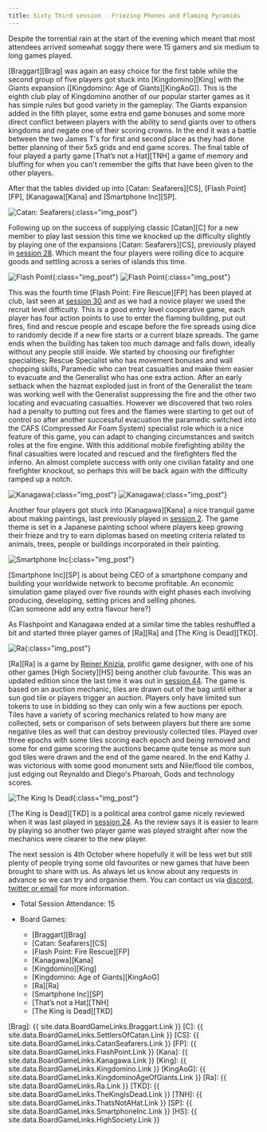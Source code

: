```yaml
---
title: Sixty Third session - Friezing Phones and Flaming Pyramids
---
```


Despite the torrential rain at the start of the evening which meant that most attendees arrived somewhat soggy there were 15 gamers and six medium to long games played.

[Braggart][Brag] was again an easy choice for the first table while the second group of five players got stuck into [Kingdomino][King] with the Giants expansion ([Kingdomino: Age of Giants][KingAoG]). This is the eighth club play of Kingdomino another of our popular starter games as it has simple rules but good variety in the gameplay. The Giants expansion added in the fifth player, some extra end game bonuses and some more direct conflict between players with the ability to send giants over to others kingdoms and negate one of their scoring crowns. In the end it was a battle between the two James T's for first and second place as they had done better planning of their 5x5 grids and end game scores.
The final table of four played a party game [That’s not a Hat][TNH] a game of memory and bluffing for when you can't remember the gifts that have been given to the other players.

After that the tables divided up into [Catan: Seafarers][CS], [Flash Point][FP], [Kanagawa][Kana] and [Smartphone Inc][SP].

![Catan: Seafarers](/images/posts/2023_09_20/CatanSeafarers01.jpg "Catan: Seafarers"){:class="img_post"}

Following up on the success of supplying classic [Catan][C] for a new member to play last session this time we knocked up the difficulty slightly by playing one of the expansions [Catan: Seafarers][CS], previously played in [session 28][28]. Which meant the four players were rolling dice to acquire goods and settling across a series of islands this time.

![Flash Point](/images/posts/2023_09_20/FlashPoint01.jpg "Flash Point"){:class="img_post"}
![Flash Point](/images/posts/2023_09_20/FlashPoint02.jpg "Flash Point"){:class="img_post"}

This was the fourth time [Flash Point: Fire Rescue][FP] has been played at club, last seen at [session 30][30] and as we had a novice player we used the recruit level difficulty. This is a good entry level cooperative game, each player has four action points to use to enter the flaming building, put out fires, find and rescue people and escape before the fire spreads using dice to randomly decide if a new fire starts or a current blaze spreads. The game ends when the building has taken too much damage and falls down, ideally without any people still inside. We started by choosing our firefighter specialities; Rescue Specialist who has movement bonuses and wall chopping skills, Paramedic who can treat casualties and make them easier to evacuate and the Generalist who has one extra action. After an early setback when the hazmat exploded just in front of the Generalist the team was working well with the Generalist suppressing the fire and the other two locating and evacuating casualties. However we discovered that two roles had a penalty to putting out fires and the flames were starting to get out of control so after another successful evacuation the paramedic switched into the CAFS (Compressed Air Foam System) specialist role which is a nice feature of this game, you can adapt to changing circumstances and switch roles at the fire engine. With this additional mobile firefighting ability the final casualties were located and rescued and the firefighters fled the inferno. An almost complete success with only one civilian fatality and one firefighter knockout, so perhaps this will be back again with the difficulty ramped up a notch. 

![Kanagawa](/images/posts/2023_09_20/Kanagawa01.jpg "Kanagawa"){:class="img_post"}
![Kanagawa](/images/posts/2023_09_20/Kanagawa02.jpg "Kanagawa"){:class="img_post"}

Another four players got stuck into [Kanagawa][Kana] a nice tranquil game about making paintings, last previously played in [session 2][2]. The game theme is set in a Japanese painting school where players keep growing their frieze and try to earn diplomas based on meeting criteria related to animals, trees, people or buildings incorporated in their painting.

![Smartphone Inc](/images/posts/2023_09_20/SmartphoneInc01.jpg "Smartphone Inc"){:class="img_post"}

[Smartphone Inc][SP] is about being CEO of a smartphone company and building your worldwide network to become profitable. An economic simulation game played over five rounds with eight phases each involving producing, developing, setting prices and selling phones.  
(Can someone add any extra flavour here?)

As Flashpoint and Kanagawa ended at a similar time the tables reshuffled a bit and started three player games of [Ra][Ra] and [The King is Dead][TKD].

![Ra](/images/posts/2023_09_20/Ra01.jpg "Ra"){:class="img_post"}

[Ra][Ra] is a game by [Reiner Knizia][Reiner], prolific game designer, with one of his other games [High Society][HS] being another club favourite. This was an updated edition since the last time it was out in [session 44][44]. The game is based on an auction mechanic, tiles are drawn out of the bag until either a sun god tile or players trigger an auction. Players only have limited sun tokens to use in bidding so they can only win a few auctions per epoch. Tiles have a variety of scoring mechanics related to how many are collected, sets or comparison of sets between players but there are some negative tiles as well that can destroy previously collected tiles. Played over three epochs with some tiles scoring each epoch and being removed and some for end game scoring the auctions became quite tense as more sun god tiles were drawn and the end of the game neared. In the end Kathy J. was victorious with some good monument sets and Nile/flood tile combos, just edging out Reynaldo and Diego's Pharoah, Gods and technology scores.

![The King Is Dead](/images/posts/2023_09_20/TheKingIsDead01.jpg "The King Is Dead"){:class="img_post"}

[The King is Dead][TKD] is a political area control game nicely reviewed when it was last played in [session 24][24]. As the review says it is easier to learn by playing so another two player game was played straight after now the mechanics were clearer to the new player.

The next session is 4th October where hopefully it will be less wet but still plenty of people trying some old favourites or new games that have been brought to share with us. As always let us know about any requests in advance so we can try and organise them. You can contact us via [discord, twitter or email][Contact] for more information.

* Total Session Attendance: 15
* Board Games:

	 * [Braggart][Brag]
	 * [Catan: Seafarers][CS]
	 * [Flash Point: Fire Rescue][FP]
	 * [Kanagawa][Kana]
	 * [Kingdomino][King]
	 * [Kingdomino: Age of Giants][KingAoG]
	 * [Ra][Ra]
	 * [Smartphone Inc][SP]
	 * [That’s not a Hat][TNH]
	 * [The King is Dead][TKD]


[Brag]: {{ site.data.BoardGameLinks.Braggart.Link }}
[C]: {{ site.data.BoardGameLinks.SettlersOfCatan.Link }}
[CS]: {{ site.data.BoardGameLinks.CatanSeafarers.Link }}
[FP]: {{ site.data.BoardGameLinks.FlashPoint.Link }}
[Kana]: {{ site.data.BoardGameLinks.Kanagawa.Link }}
[King]: {{ site.data.BoardGameLinks.Kingdomino.Link }}
[KingAoG]: {{ site.data.BoardGameLinks.KingdominoAgeOfGiants.Link }}
[Ra]: {{ site.data.BoardGameLinks.Ra.Link }}
[TKD]: {{ site.data.BoardGameLinks.TheKingIsDead.Link }}
[TNH]: {{ site.data.BoardGameLinks.ThatsNotAHat.Link }}
[SP]: {{ site.data.BoardGameLinks.SmartphoneInc.Link }}
[HS]: {{ site.data.BoardGameLinks.HighSociety.Link }}


[2]: /2019/09/25/second-session.html
[24]: /2022/02/23/twentyfourth-session.html
[28]: /2022/04/20/twentyeighth-session.html
[30]: /2022/05/18/thirtieth-session.html
[44]: /2022/11/30/fortyfourth-session.html
[Reiner]: /BoardGames/Designer.html#reiner-knizia

[Contact]: /Contact.html
